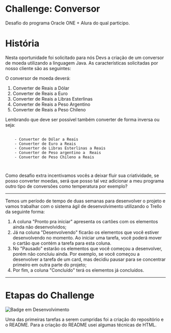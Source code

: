# Challenge: Conversor

<p>Desafio do programa Oracle ONE + Alura do qual participo. </p>

# História

<p>Nesta oportunidade foi solicitado para nós Devs a criação de um conversor de moeda utilizando a linguagem Java. As características solicitadas por nosso cliente são as seguintes:</p>

<body>
  <p>O conversor de moeda deverá:</p>
  <ol>
    <li>Converter de Reais a Dólar</li>
    <li>Converter de Reais a Euro</li>
    <li>Converter de Reais a Libras Esterlinas</li>
    <li>Converter de Reais a Peso Argentino</li>
    <li>Converter de Reais a Peso Chileno</li>
  </ol>
</body>

<p>Lembrando que deve ser possível também converter de forma inversa ou seja:</p>
<pre>
  <code>
    - Converter de Dólar a Reais
    - Converter de Euro a Reais
    - Converter de Libras Esterlinas a Reais
    - Converter de Peso argentino a  Reais
    - Converter de Peso Chileno a Reais
    </ol>
  </code>
</pre>

<p>Como desafio extra incentivamos vocês a deixar fluir sua criatividade, se posso converter moedas, será que posso tal vez adicionar a meu programa outro tipo de conversões como temperatura por exemplo?</p>
<hr>
<p>Temos um período de tempo de duas semanas para desenvolver  o projeto  e vamos trabalhar com o sistema ágil de desenvolvimento utilizando o Trello da seguinte forma:</p>
  <ol>
    <li>A coluna "Pronto pra iniciar" apresenta os cartões com os elementos ainda não desenvolvidos;</li>
    <li>Já na coluna "Desenvolvendo" ficarão os elementos que você estiver desenvolvendo no momento. Ao iniciar uma tarefa, você poderá mover o cartão que contém a tarefa para esta coluna.</li>
    <li>No "Pausado" estarão os elementos que você começou a desenvolver, porém não concluiu ainda. Por exemplo, se você começou a desenvolver a tarefa de um card, mas decidiu pausar para se concentrar primeiro em outra parte do projeto;</li>
    <li>Por fim, a coluna "Concluído" terá os elementos já concluídos.</li>
  </ol>
  
  <hr>
  <h1>Etapas do Challenge</h1>
  <img  alt="Badge em Desenvolvimento" src="https://img.shields.io/badge/Status-Em%20desenvolvimento-green">
  
  <p>Uma das primeiras tarefas a serem cumpridas foi a criação do repositório e o README. Para a criação do README usei algumas técnicas de HTML.</p>
  
  
  
